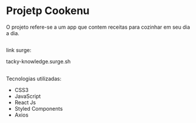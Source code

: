 # Projetp Cookenu


O projeto refere-se a um app que contem receitas para cozinhar em seu dia a dia.

##

link surge:

tacky-knowledge.surge.sh

##

Tecnologias utilizadas:

- CSS3
- JavaScript
- React Js
- Styled Components
- Axios

